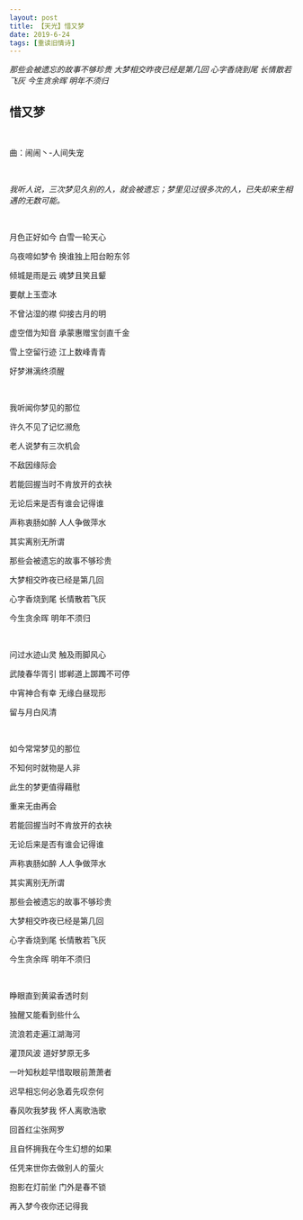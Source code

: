 ```yaml
---
layout: post
title: 【天光】惜又梦
date: 2019-6-24
tags: [重读旧情诗]
---
```


*那些会被遗忘的故事不够珍贵 大梦相交昨夜已经是第几回 心字香烧到尾 长情散若飞灰 今生贪余晖 明年不须归*

## 惜又梦

<br>

曲：闹闹丶-人间失宠

<br>

*我听人说，三次梦见久别的人，就会被遗忘；梦里见过很多次的人，已失却来生相遇的无数可能。*

<br>

月色正好如今 白雪一轮天心

乌夜啼如梦令 换谁独上阳台盼东邻

倾城是雨是云 魂梦且笑且颦

要献上玉壶冰

不曾沾湿的襟 仰接古月的明

虚空借为知音 承蒙惠赠宝剑直千金

雪上空留行迹 江上数峰青青

好梦淋漓终须醒

<br>

我听闻你梦见的那位

许久不见了记忆濒危

老人说梦有三次机会

不敌因缘际会

若能回握当时不肯放开的衣袂

无论后来是否有谁会记得谁

声称衷肠如醉 人人争做萍水

其实离别无所谓

那些会被遗忘的故事不够珍贵

大梦相交昨夜已经是第几回

心字香烧到尾 长情散若飞灰

今生贪余晖 明年不须归

<br>

问过水迹山灵 触及雨脚风心

武陵春华胥引 邯郸道上踯躅不可停

中宵神合有幸 无缘白昼现形

留与月白风清

<br>

如今常常梦见的那位

不知何时就物是人非

此生的梦更值得藉慰

重来无由再会

若能回握当时不肯放开的衣袂

无论后来是否有谁会记得谁

声称衷肠如醉 人人争做萍水

其实离别无所谓

那些会被遗忘的故事不够珍贵

大梦相交昨夜已经是第几回

心字香烧到尾 长情散若飞灰

今生贪余晖 明年不须归

<br>

睁眼直到黄粱香透时刻

独醒又能看到些什么

流浪若走遍江湖海河

灌顶风波 道好梦原无多

一叶知秋趁早惜取眼前萧萧者

迟早相忘何必急着先叹奈何

春风吹我梦我 怀人离歌浩歌

回首红尘张网罗

且自怀拥我在今生幻想的如果

任凭来世你去做别人的萤火

抱影在灯前坐 门外是春不锁

再入梦今夜你还记得我

<br>
<br>
